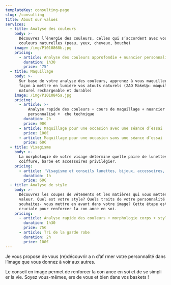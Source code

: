 ```yaml
---
templateKey: consulting-page
slug: /consulting
title: About our values
services:
  - title: Analyse des couleurs
    body: >-
      Découvrez l’énergie des couleurs, celles qui s’accordent avec vos
      couleurs naturelles (peau, yeux, cheveux, bouche)
    image: /img/P1010868b.jpg
    pricing:
      - article: Analyse des couleurs approfondie + nuancier personnalisé
        duration: 1h30
        price: '75'
  - title: Maquillage
    body: >-
      Sur base de votre analyse des couleurs, apprenez à vous maquiller de
      façon à mettre en lumière vos atouts naturels (ZAO MakeUp: maquillage
      naturel rechargeable et durable)
    image: /img/P1010845a.jpg
    pricing:
      - article: >-
          Analyse rapide des couleurs + cours de maquillage + nuancier
          personnalisé +  che technique
        duration: 2h
        price: 90€
      - article: Maquillage pour une occasion avec une séance d’essai
        price: 100€
      - article: Maquillage pour une occasion sans une séance d’essai
        price: 60€
  - title: Visagisme
    body: >-
      La morphologie de votre visage détermine quelle paire de lunettes,
      coiffure, barbe et accessoires privilégier.
    pricing:
      - article: 'Visagisme et conseils lunettes, bijoux, accessoires, coiffure'
        duration: 1h
        price: 60€
  - title: Analyse de style
    body: >-
      Découvrez les coupes de vêtements et les matières qui vous mettent en
      valeur. Quel est votre style? Quels traits de votre personnalité
      souhaitez- vous mettre en avant dans votre image? Cette étape est
      cruciale pour renforcer la con ance en soi.
    pricing:
      - article: Analyse rapide des couleurs + morphologie corps + style
        duration: 1h30
        price: 75€
      - article: Tri de la garde robe
        duration: 2h
        price: 100€
---
```

Je vous propose de vous (re)découvrir a n d’af rmer votre personnalité dans l’image que vous donnez à voir aux autres.

Le conseil en image permet de renforcer la con ance en soi et de se simpli er la vie. Soyez vous-mêmes,  ers de vous et bien dans vos baskets !
